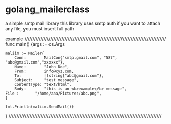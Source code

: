 # golang_mailerclass
a simple smtp mail library 
this library uses smtp auth
if you want to attach any file, you must insert full path

example 
////////////////////////////////////////////////////////////////////////////////////////
func main() {args := os.Args
 
	maliim := Mailer{
		Conn:        MailCon{"smtp.gmail.com", "587", "abc@gmail.com","xxxxxx"},
		Name:        "John Doe",
		From:        info@xyz.com,
		To:          []string{"abc@gmail.com"},
		Subject:     "test message",
		ContentType: "text/html",
		Body:        "this is an <b>example</b> message",
    File :       "/home/aaa/Pictures/abc.png",  
	}
	
	fmt.Println(maliim.SendMail())
}
///////////////////////////////////////////////////////////////////////////////////////////////
